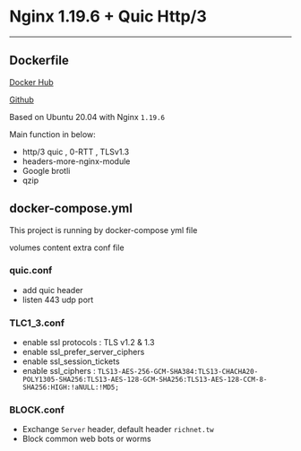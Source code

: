 # Nginx 1.19.6 + Quic Http/3

---

## Dockerfile

[Docker Hub](https://hub.docker.com/r/richnet/nginx)

[Github](https://github.com/peter10216/nginx-quic)

Based on Ubuntu 20.04 with Nginx `1.19.6`

Main function in below: 

- http/3 quic , 0-RTT , TLSv1.3
- headers-more-nginx-module
- Google brotli
- qzip

## docker-compose.yml

This project is running by docker-compose yml file

volumes content extra conf file

### quic.conf

- add quic header
- listen 443 udp port

### TLC1_3.conf

- enable ssl protocols : TLS v1.2 & 1.3
- enable ssl_prefer_server_ciphers
- enable ssl_session_tickets
- enable ssl_ciphers : `TLS13-AES-256-GCM-SHA384:TLS13-CHACHA20-POLY1305-SHA256:TLS13-AES-128-GCM-SHA256:TLS13-AES-128-CCM-8-SHA256:HIGH:!aNULL:!MD5;`

### BLOCK.conf

- Exchange `Server` header, default header `richnet.tw`
- Block common web bots or worms
